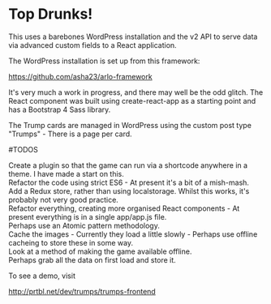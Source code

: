 # Top Drunks!

This uses a barebones WordPress installation and the v2 API to serve data via advanced custom fields to a React application.

The WordPress installation is set up from this framework:

https://github.com/asha23/arlo-framework

It's very much a work in progress, and there may well be the odd glitch. The React component was built using create-react-app as a starting point and has a Bootstrap 4 Sass library.

The Trump cards are managed in WordPress using the custom post type "Trumps" - There is a page per card. 

#TODOS

Create a plugin so that the game can run via a shortcode anywhere in a theme. I have made a start on this.      
Refactor the code using strict ES6 - At present it's a bit of a mish-mash.   
Add a Redux store, rather than using localstorage. Whilst this works, it's probably not very good practice.    
Refactor everything, creating more organised React components - At present everything is in a single app/app.js file.   
Perhaps use an Atomic pattern methodology.   
Cache the images - Currently they load a little slowly - Perhaps use offline cacheing to store these in some way.  
Look at a method of making the game available offline.   
Perhaps grab all the data on first load and store it.       

To see a demo, visit

http://prtbl.net/dev/trumps/trumps-frontend 

